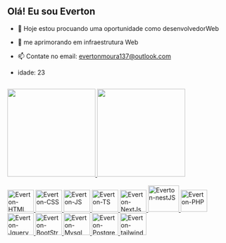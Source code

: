 ## Olá! Eu sou Everton
- 🔭 Hoje estou procuando uma oportunidade como desenvolvedorWeb
  
- 🌱 me aprimorando em infraestrutura Web 

- 📫 Contate no email: evertonmoura137@outlook.com

- idade: 23
##  
<div>
  <a href="https://github.com/Everton3012"/>
  <img height="200em" src="https://github-readme-stats.vercel.app/api?username=Everton3012&show_icons=true&theme=chartreuse-dark&include_all_commits=true&count_private=true"/>
  <img height="200em" src="https://github-readme-stats.vercel.app/api/top-langs/?username=Everton3012&layout=compact&langs_count=16&theme=chartreuse-dark"/>
</div>
<div style="display: inline_block">
  <br/>
  <img alaign="center" alt="Everton-HTML" height="50" width="60" src="https://cdn.jsdelivr.net/gh/devicons/devicon@latest/icons/html5/html5-plain-wordmark.svg" />
  <img alaign="center" alt="Everton-CSS" height="50" width="60" src="https://cdn.jsdelivr.net/gh/devicons/devicon@latest/icons/css3/css3-plain-wordmark.svg" />      
  <img alaign="center" alt="Everton-JS" height="50" width="60" src="https://cdn.jsdelivr.net/gh/devicons/devicon@latest/icons/javascript/javascript-plain.svg" />
  <img alaign="center" alt="Everton-TS" height="50" width="60" src="https://cdn.jsdelivr.net/gh/devicons/devicon@latest/icons/typescript/typescript-plain.svg" />
  <img alaign="center" alt="Everton-NextJs" height="50" width="60" src="https://cdn.jsdelivr.net/gh/devicons/devicon@latest/icons/nextjs/nextjs-original.svg" />
  <img alaign="center" alt="Everton-nestJS" height="60" width="70" src="https://cdn.jsdelivr.net/gh/devicons/devicon@latest/icons/nestjs/nestjs-original-wordmark.svg" />
  <img alaign="center" alt="Everton-PHP" height="50" width="60" src="https://cdn.jsdelivr.net/gh/devicons/devicon@latest/icons/php/php-original.svg" />
  <img alaign="center" alt="Everton-Jquery" height="50" width="60" src="https://cdn.jsdelivr.net/gh/devicons/devicon@latest/icons/jquery/jquery-plain-wordmark.svg" />
  <img alaign="center" alt="Everton-BootStrap" height="50" width="60"  src="https://cdn.jsdelivr.net/gh/devicons/devicon@latest/icons/bootstrap/bootstrap-plain-wordmark.svg" />
  <img alaign="center" alt="Everton-Mysql" height="50" width="60" src="https://cdn.jsdelivr.net/gh/devicons/devicon@latest/icons/mysql/mysql-original-wordmark.svg" />
  <img alaign="center" alt="Everton-Postgres" height="50" width="60" src="https://cdn.jsdelivr.net/gh/devicons/devicon@latest/icons/postgresql/postgresql-plain-wordmark.svg" />
  <img alaign="center" alt="Everton-tailwindcss" height="50" width="60" src="https://cdn.jsdelivr.net/gh/devicons/devicon@latest/icons/tailwindcss/tailwindcss-original-wordmark.svg" />
</div>

